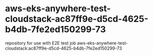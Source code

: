 # aws-eks-anywhere-test-cloudstack-ac87ff9e-d5cd-4625-b4db-7fe2ed150299-73
repository for use with E2E test job aws-eks-anywhere-test-cloudstack:ac87ff9e-d5cd-4625-b4db-7fe2ed150299-73
